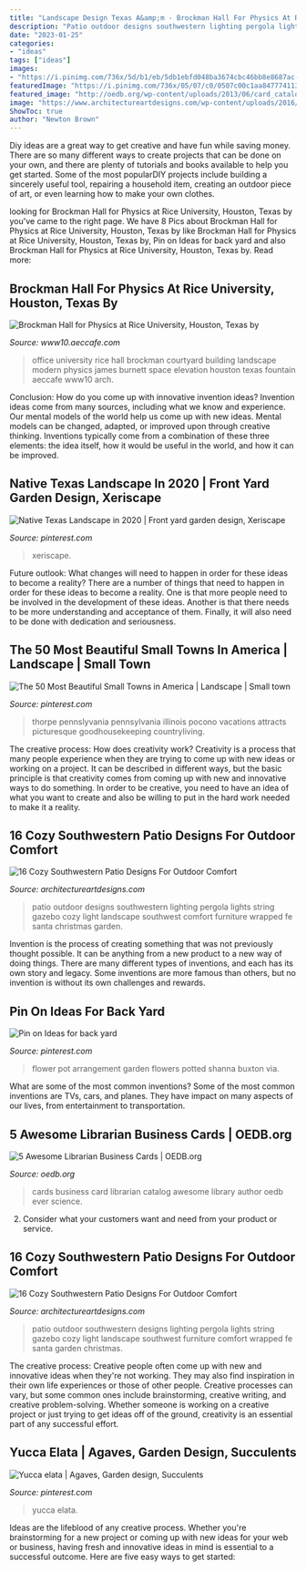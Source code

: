```yaml
---
title: "Landscape Design Texas A&amp;m - Brockman Hall For Physics At Rice University, Houston, Texas By"
description: "Patio outdoor designs southwestern lighting pergola lights string gazebo cozy light landscape southwest comfort furniture wrapped fe santa christmas garden"
date: "2023-01-25"
categories:
- "ideas"
tags: ["ideas"]
images:
- "https://i.pinimg.com/736x/5d/b1/eb/5db1ebfd048ba3674cbc46bb8e8687ac--yucca-agaves.jpg"
featuredImage: "https://i.pinimg.com/736x/05/07/c0/0507c00c1aa8477741132fc44ea74cb0.jpg"
featured_image: "http://oedb.org/wp-content/uploads/2013/06/card_catalog_biz_cards.jpg"
image: "https://www.architectureartdesigns.com/wp-content/uploads/2016/04/16-Cozy-Southwestern-Patio-Designs-For-Outdoor-Comfort-12.jpg"
ShowToc: true
author: "Newton Brown"
---
```



Diy ideas are a great way to get creative and have fun while saving money. There are so many different ways to create projects that can be done on your own, and there are plenty of tutorials and books available to help you get started. Some of the most popularDIY projects include building a sincerely useful tool, repairing a household item, creating an outdoor piece of art, or even learning how to make your own clothes.

	

		
looking for Brockman Hall for Physics at Rice University, Houston, Texas by you've came to the right page. We have 8 Pics about Brockman Hall for Physics at Rice University, Houston, Texas by like Brockman Hall for Physics at Rice University, Houston, Texas by, Pin on Ideas for back yard and also Brockman Hall for Physics at Rice University, Houston, Texas by. Read more:
		
    
## Brockman Hall For Physics At Rice University, Houston, Texas By

<img loading=lazy src="https://www10.aeccafe.com/blogs/arch-showcase/files/2012/06/RI-PHY-8-Hester-20110415-People-Fountain-MED.jpg" onerror="this.onerror=null;this.src='https://tse4.mm.bing.net/th?id=OIP.r9EcTJkdpZRV1vN0K8FcDgHaE8&amp;pid=15.1';" alt="Brockman Hall for Physics at Rice University, Houston, Texas by">

_Source: www10.aeccafe.com_

>office university rice hall brockman courtyard building landscape modern physics james burnett space elevation houston texas fountain aeccafe www10 arch. 

	

Conclusion: How do you come up with innovative invention ideas?
Invention ideas come from many sources, including what we know and experience. Our mental models of the world help us come up with new ideas. Mental models can be changed, adapted, or improved upon through creative thinking. Inventions typically come from a combination of these three elements: the idea itself, how it would be useful in the world, and how it can be improved.

    
## Native Texas Landscape In 2020 | Front Yard Garden Design, Xeriscape

<img loading=lazy src="https://i.pinimg.com/736x/05/07/c0/0507c00c1aa8477741132fc44ea74cb0.jpg" onerror="this.onerror=null;this.src='https://tse3.mm.bing.net/th?id=OIP.antkD9Dmig1WAEaE6rStuQHaFj&amp;pid=15.1';" alt="Native Texas Landscape in 2020 | Front yard garden design, Xeriscape">

_Source: pinterest.com_

>xeriscape. 

	

Future outlook: What changes will need to happen in order for these ideas to become a reality?
There are a number of things that need to happen in order for these ideas to become a reality. One is that more people need to be involved in the development of these ideas. Another is that there needs to be more understanding and acceptance of them. Finally, it will also need to be done with dedication and seriousness.

    
## The 50 Most Beautiful Small Towns In America | Landscape | Small Town

<img loading=lazy src="https://i.pinimg.com/736x/55/64/0b/55640bb61ee52de6f44415b4bf907d58--smallest-town-in-america-scenery-photography.jpg?b=t" onerror="this.onerror=null;this.src='https://tse3.mm.bing.net/th?id=OIP._4hY1Ib7qJwFgLDHt9zmmQHaLD&amp;pid=15.1';" alt="The 50 Most Beautiful Small Towns in America | Landscape | Small town">

_Source: pinterest.com_

>thorpe pennslyvania pennsylvania illinois pocono vacations attracts picturesque goodhousekeeping countryliving. 

	

The creative process: How does creativity work?
Creativity is a process that many people experience when they are trying to come up with new ideas or working on a project. It can be described in different ways, but the basic principle is that creativity comes from coming up with new and innovative ways to do something. In order to be creative, you need to have an idea of what you want to create and also be willing to put in the hard work needed to make it a reality.

    
## 16 Cozy Southwestern Patio Designs For Outdoor Comfort

<img loading=lazy src="https://www.architectureartdesigns.com/wp-content/uploads/2016/04/16-Cozy-Southwestern-Patio-Designs-For-Outdoor-Comfort-12-630x419.jpg" onerror="this.onerror=null;this.src='https://tse3.mm.bing.net/th?id=OIP.rU5DUYV3PdhNd-2PVJAYCgHaE7&amp;pid=15.1';" alt="16 Cozy Southwestern Patio Designs For Outdoor Comfort">

_Source: architectureartdesigns.com_

>patio outdoor designs southwestern lighting pergola lights string gazebo cozy light landscape southwest comfort furniture wrapped fe santa christmas garden. 

	

Invention is the process of creating something that was not previously thought possible. It can be anything from a new product to a new way of doing things. There are many different types of inventions, and each has its own story and legacy. Some inventions are more famous than others, but no invention is without its own challenges and rewards.

    
## Pin On Ideas For Back Yard

<img loading=lazy src="https://i.pinimg.com/736x/97/b9/d7/97b9d7006dec1f3e6b8cc1b42d2612a8--potted-garden-flower-containers.jpg" onerror="this.onerror=null;this.src='https://tse4.mm.bing.net/th?id=OIP.LPxYuEwbohPTzdcyG33mgQHaJ3&amp;pid=15.1';" alt="Pin on Ideas for back yard">

_Source: pinterest.com_

>flower pot arrangement garden flowers potted shanna buxton via. 

	

What are some of the most common inventions?
Some of the most common inventions are TVs, cars, and planes. They have impact on many aspects of our lives, from entertainment to transportation.

    
## 5 Awesome Librarian Business Cards | OEDB.org

<img loading=lazy src="http://oedb.org/wp-content/uploads/2013/06/card_catalog_biz_cards.jpg" onerror="this.onerror=null;this.src='https://tse4.mm.bing.net/th?id=OIP.Tm0E4jE71TLavqfZO6FGtAHaJ6&amp;pid=15.1';" alt="5 Awesome Librarian Business Cards | OEDB.org">

_Source: oedb.org_

>cards business card librarian catalog awesome library author oedb ever science. 

	

2. Consider what your customers want and need from your product or service.

    
## 16 Cozy Southwestern Patio Designs For Outdoor Comfort

<img loading=lazy src="https://www.architectureartdesigns.com/wp-content/uploads/2016/04/16-Cozy-Southwestern-Patio-Designs-For-Outdoor-Comfort-12.jpg" onerror="this.onerror=null;this.src='https://tse4.mm.bing.net/th?id=OIP.8g3uO-Sfcp0KFxZ51dF5vAHaE7&amp;pid=15.1';" alt="16 Cozy Southwestern Patio Designs For Outdoor Comfort">

_Source: architectureartdesigns.com_

>patio outdoor southwestern designs lighting pergola lights string gazebo cozy light landscape southwest furniture comfort wrapped fe santa garden christmas. 

	

The creative process:
Creative people often come up with new and innovative ideas when they're not working. They may also find inspiration in their own life experiences or those of other people. Creative processes can vary, but some common ones include brainstorming, creative writing, and creative problem-solving. Whether someone is working on a creative project or just trying to get ideas off of the ground, creativity is an essential part of any successful effort.

    
## Yucca Elata | Agaves, Garden Design, Succulents

<img loading=lazy src="https://i.pinimg.com/736x/5d/b1/eb/5db1ebfd048ba3674cbc46bb8e8687ac--yucca-agaves.jpg" onerror="this.onerror=null;this.src='https://tse2.mm.bing.net/th?id=OIP.cLz1K4OQ2wgWiE47e8rK7QHaNJ&amp;pid=15.1';" alt="Yucca elata | Agaves, Garden design, Succulents">

_Source: pinterest.com_

>yucca elata. 

	

Ideas are the lifeblood of any creative process. Whether you're brainstorming for a new project or coming up with new ideas for your web or business, having fresh and innovative ideas in mind is essential to a successful outcome. Here are five easy ways to get started: 

